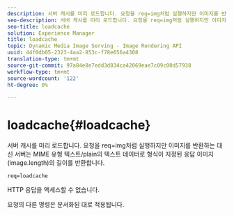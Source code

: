 ```yaml
---
description: 서버 캐시를 미리 로드합니다. 요청을 req=img처럼 실행하지만 이미지를 반환하는 대신 서버는 MIME 유형 텍스트/plain의 텍스트 데이터로 형식이 지정된 응답 이미지(image.length)의 길이를 반환합니다.
seo-description: 서버 캐시를 미리 로드합니다. 요청을 req=img처럼 실행하지만 이미지를 반환하는 대신 서버는 MIME 유형 텍스트/plain의 텍스트 데이터로 형식이 지정된 응답 이미지(image.length)의 길이를 반환합니다.
seo-title: loadcache
solution: Experience Manager
title: loadcache
topic: Dynamic Media Image Serving - Image Rendering API
uuid: 44f0db05-2323-4aa2-853c-f78e656a4308
translation-type: tm+mt
source-git-commit: 97a84e8e7edd3d834ca42069eae7c09c00d57938
workflow-type: tm+mt
source-wordcount: '122'
ht-degree: 0%

---
```



# loadcache{#loadcache}

서버 캐시를 미리 로드합니다. 요청을 req=img처럼 실행하지만 이미지를 반환하는 대신 서버는 MIME 유형 텍스트/plain의 텍스트 데이터로 형식이 지정된 응답 이미지(image.length)의 길이를 반환합니다.

`req=loadcache`

HTTP 응답을 액세스할 수 없습니다.

요청의 다른 명령은 문서화된 대로 적용됩니다.
